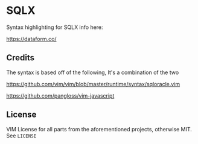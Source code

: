 SQLX
====

Syntax highlighting for SQLX info here:

https://dataform.co/


## Credits

The syntax is based off of the following, It's a combination of the two

  https://github.com/vim/vim/blob/master/runtime/syntax/sqloracle.vim

  https://github.com/pangloss/vim-javascript


## License

VIM License for all parts from the aforementioned projects, otherwise MIT. See `LICENSE`
